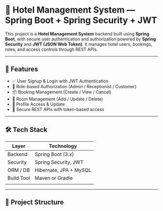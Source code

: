 # 🏨 Hotel Management System — Spring Boot + Spring Security + JWT

This project is a **Hotel Management System** backend built using **Spring Boot**, with secure user authentication and authorization powered by **Spring Security** and **JWT (JSON Web Token)**. It manages hotel users, bookings, roles, and access controls through REST APIs.

---

## 📌 Features

- ✅ User Signup & Login with JWT Authentication
- 🔐 Role-based Authorization (Admin / Receptionist / Customer)
- 📦 Booking Management (Create / View / Cancel)
- 🏨 Room Management (Add / Update / Delete)
- 👤 Profile Access & Update
- 📃 Secure REST APIs with token-based access

---

## 🛠️ Tech Stack

| Layer        | Technology              |
|--------------|--------------------------|
| Backend      | Spring Boot (3.x)        |
| Security     | Spring Security, JWT     |
| ORM / DB     | Hibernate, JPA + MySQL   |
| Build Tool   | Maven or Gradle          |
|            |

---

## 📂 Project Structure


